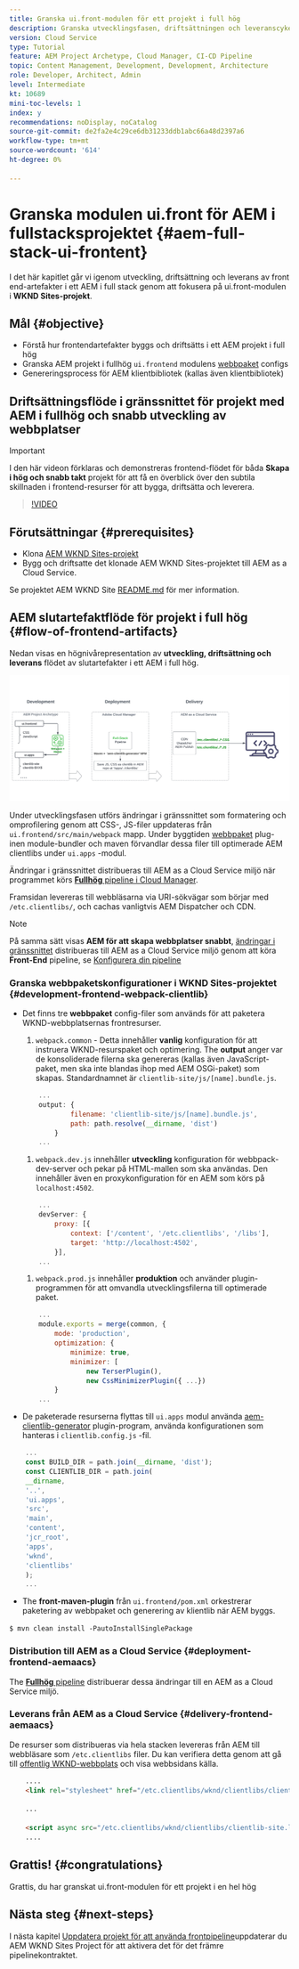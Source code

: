 ```yaml
---
title: Granska ui.front-modulen för ett projekt i full hög
description: Granska utvecklingsfasen, driftsättningen och leveranscykeln för ett webbaserat AEM Sites-projekt i full hög.
version: Cloud Service
type: Tutorial
feature: AEM Project Archetype, Cloud Manager, CI-CD Pipeline
topic: Content Management, Development, Development, Architecture
role: Developer, Architect, Admin
level: Intermediate
kt: 10689
mini-toc-levels: 1
index: y
recommendations: noDisplay, noCatalog
source-git-commit: de2fa2e4c29ce6db31233ddb1abc66a48d2397a6
workflow-type: tm+mt
source-wordcount: '614'
ht-degree: 0%

---
```



# Granska modulen ui.front för AEM i fullstacksprojektet {#aem-full-stack-ui-frontent}

I det här kapitlet går vi igenom utveckling, driftsättning och leverans av front end-artefakter i ett AEM i full stack genom att fokusera på ui.front-modulen i __WKND Sites-projekt__.


## Mål {#objective}

* Förstå hur frontendartefakter byggs och driftsätts i ett AEM projekt i full hög
* Granska AEM projekt i fullhög `ui.frontend` modulens [webbpaket](https://webpack.js.org/) configs
* Genereringsprocess för AEM klientbibliotek (kallas även klientbibliotek)

## Driftsättningsflöde i gränssnittet för projekt med AEM i fullhög och snabb utveckling av webbplatser

>[!IMPORTANT]
>
>I den här videon förklaras och demonstreras frontend-flödet för båda **Skapa i hög och snabb takt** projekt för att få en överblick över den subtila skillnaden i frontend-resurser för att bygga, driftsätta och leverera.

>[!VIDEO](https://video.tv.adobe.com/v/3409344/)

## Förutsättningar {#prerequisites}


* Klona [AEM WKND Sites-projekt](https://github.com/adobe/aem-guides-wknd)
* Bygg och driftsatte det klonade AEM WKND Sites-projektet till AEM as a Cloud Service.

Se projektet AEM WKND Site [README.md](https://github.com/adobe/aem-guides-wknd/blob/main/README.md) för mer information.

## AEM slutartefaktflöde för projekt i full hög {#flow-of-frontend-artifacts}

Nedan visas en högnivårepresentation av __utveckling, driftsättning och leverans__ flödet av slutartefakter i ett AEM i full hög.

![Utveckling, driftsättning och leverans av frontend-artefakter](assets/Dev-Deploy-Delivery-AEM-Project.png)


Under utvecklingsfasen utförs ändringar i gränssnittet som formatering och omprofilering genom att CSS-, JS-filer uppdateras från `ui.frontend/src/main/webpack` mapp. Under byggtiden [webbpaket](https://webpack.js.org/) plug-inen module-bundler och maven förvandlar dessa filer till optimerade AEM clientlibs under `ui.apps` -modul.

Ändringar i gränssnittet distribueras till AEM as a Cloud Service miljö när programmet körs [__Fullhög__ pipeline i Cloud Manager](https://experienceleague.adobe.com/docs/experience-manager-cloud-service/content/implementing/using-cloud-manager/cicd-pipelines/introduction-ci-cd-pipelines.html).

Framsidan levereras till webbläsarna via URI-sökvägar som börjar med `/etc.clientlibs/`, och cachas vanligtvis AEM Dispatcher och CDN.


>[!NOTE]
>
> På samma sätt visas __AEM för att skapa webbplatser snabbt__, [ändringar i gränssnittet](https://experienceleague.adobe.com/docs/experience-manager-cloud-service/content/sites/administering/site-creation/quick-site/customize-theme.html) distribueras till AEM as a Cloud Service miljö genom att köra __Front-End__ pipeline, se [Konfigurera din pipeline](https://experienceleague.adobe.com/docs/experience-manager-cloud-service/content/sites/administering/site-creation/quick-site/pipeline-setup.html)

### Granska webbpaketskonfigurationer i WKND Sites-projektet {#development-frontend-webpack-clientlib}

* Det finns tre __webbpaket__ config-filer som används för att paketera WKND-webbplatsernas frontresurser.

   1. `webpack.common` - Detta innehåller __vanlig__ konfiguration för att instruera WKND-resurspaket och optimering. The __output__ anger var de konsoliderade filerna ska genereras (kallas även JavaScript-paket, men ska inte blandas ihop med AEM OSGi-paket) som skapas. Standardnamnet är `clientlib-site/js/[name].bundle.js`.

   ```javascript
       ...
       output: {
               filename: 'clientlib-site/js/[name].bundle.js',
               path: path.resolve(__dirname, 'dist')
           }
       ...    
   ```

   1. `webpack.dev.js` innehåller __utveckling__ konfiguration för webbpack-dev-server och pekar på HTML-mallen som ska användas. Den innehåller även en proxykonfiguration för en AEM som körs på `localhost:4502`.

   ```javascript
       ...
       devServer: {
           proxy: [{
               context: ['/content', '/etc.clientlibs', '/libs'],
               target: 'http://localhost:4502',
           }],
       ...    
   ```

   1. `webpack.prod.js` innehåller __produktion__ och använder plugin-programmen för att omvandla utvecklingsfilerna till optimerade paket.

   ```javascript
       ...
       module.exports = merge(common, {
           mode: 'production',
           optimization: {
               minimize: true,
               minimizer: [
                   new TerserPlugin(),
                   new CssMinimizerPlugin({ ...})
           }
       ...    
   ```


* De paketerade resurserna flyttas till `ui.apps` modul använda [aem-clientlib-generator](https://www.npmjs.com/package/aem-clientlib-generator) plugin-program, använda konfigurationen som hanteras i `clientlib.config.js` -fil.

```javascript
    ...
    const BUILD_DIR = path.join(__dirname, 'dist');
    const CLIENTLIB_DIR = path.join(
    __dirname,
    '..',
    'ui.apps',
    'src',
    'main',
    'content',
    'jcr_root',
    'apps',
    'wknd',
    'clientlibs'
    );
    ...
```

* The __front-maven-plugin__ från `ui.frontend/pom.xml` orkestrerar paketering av webbpaket och generering av klientlib när AEM byggs.

`$ mvn clean install -PautoInstallSinglePackage`

### Distribution till AEM as a Cloud Service {#deployment-frontend-aemaacs}

The [__Fullhög__ pipeline](https://experienceleague.adobe.com/docs/experience-manager-cloud-service/content/implementing/using-cloud-manager/cicd-pipelines/introduction-ci-cd-pipelines.html?#full-stack-pipeline) distribuerar dessa ändringar till en AEM as a Cloud Service miljö.


### Leverans från AEM as a Cloud Service {#delivery-frontend-aemaacs}

De resurser som distribueras via hela stacken levereras från AEM till webbläsare som `/etc.clientlibs` filer. Du kan verifiera detta genom att gå till [offentlig WKND-webbplats](https://wknd.site/content/wknd/us/en.html) och visa webbsidans källa.

```html
    ....
    <link rel="stylesheet" href="/etc.clientlibs/wknd/clientlibs/clientlib-site.lc-181cd4102f7f49aa30eea548a7715c31-lc.min.css" type="text/css">

    ...

    <script async src="/etc.clientlibs/wknd/clientlibs/clientlib-site.lc-d4e7c03fe5c6a405a23b3ca1cc3dcd3d-lc.min.js"></script>
    ....
```

## Grattis! {#congratulations}

Grattis, du har granskat ui.front-modulen för ett projekt i en hel hög

## Nästa steg {#next-steps}

I nästa kapitel [Uppdatera projekt för att använda frontpipeline](update-project.md)uppdaterar du AEM WKND Sites Project för att aktivera det för det främre pipelinekontraktet.
